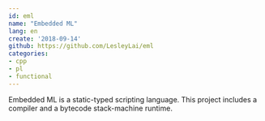```yaml
---
id: eml
name: "Embedded ML"
lang: en
create: '2018-09-14'
github: https://github.com/LesleyLai/eml
categories:
- cpp
- pl
- functional
---
```


Embedded ML is a static-typed scripting language. This project includes a compiler and a bytecode stack-machine runtime.
